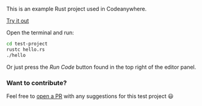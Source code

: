 This is an example Rust project used in Codeanywhere.

[Try it out](https://app.codeanywhere.com/#https://github.com/Codeanywhere-Templates/rust)

Open the terminal and run:
```sh
cd test-project
rustc hello.rs
./hello
```
Or just press the *Run Code* button found in the top right of the editor panel.

### Want to contribute?

Feel free to [open a PR](https://github.com/Codeanywhere-Templates/rust) with any suggestions for this test project 😃 